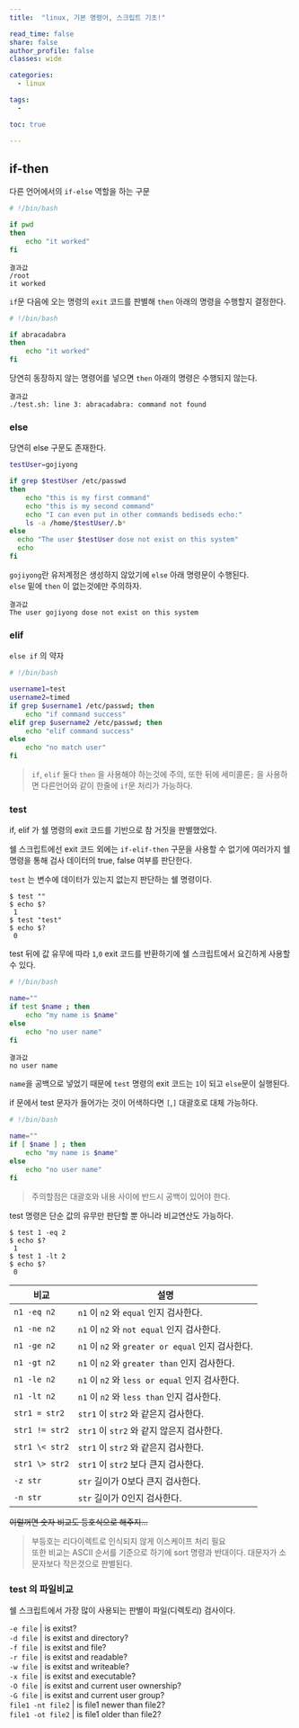 ```yaml
---
title:  "linux, 기본 명령어, 스크립트 기초!"

read_time: false
share: false
author_profile: false
classes: wide

categories:
  - linux

tags:
  - 

toc: true

---
```


## if-then

다른 언어에서의 `if-else` 역할을 하는 구문  
 
```sh
# !/bin/bash

if pwd
then
	echo "it worked"
fi
```

```
결과값
/root
it worked
```

`if`문 다음에 오는 명령의 `exit` 코드를 판별해 `then` 아래의 명령을 수행할지 결정한다.  

```sh
# !/bin/bash

if abracadabra
then
	echo "it worked"
fi
```
당연히 동장하지 않는 명령어를 넣으면 `then` 아래의 명령은 수행되지 않는다.  

```
결과값
./test.sh: line 3: abracadabra: command not found
```

### else 

당연히 else 구문도 존재한다.  

```sh
testUser=gojiyong

if grep $testUser /etc/passwd
then
	echo "this is my first command"
	echo "this is my second command"
	echo "I can even put in other commands bediseds echo:"
	ls -a /home/$testUser/.b*
else
  echo "The user $testUser dose not exist on this system"
  echo
fi
```

`gojiyong`란 유저계정은 생성하지 않았기에 `else` 아래 명령문이 수행된다.  
`else` 밑에 `then` 이 없는것에만 주의하자.  

```
결과값
The user gojiyong dose not exist on this system

```
### elif

`else if` 의 약자

```sh
# !/bin/bash

username1=test
username2=timed
if grep $username1 /etc/passwd; then
	echo "if command success"
elif grep $username2 /etc/passwd; then
    echo "elif command success"
else
    echo "no match user"
fi
```

> `if`, `elif` 둘다 `then` 을 사용해야 하는것에 주의, 또한 뒤에 세미콜론`;` 을 사용하면 다른언어와 같이 한줄에 `if`문 처리가 가능하다.  

### test

if, elif 가 쉘 명령의 exit 코드를 기반으로 참 거짓을 판별했었다.  

쉘 스크립트에선 exit 코드 외에는 `if-elif-then` 구문을 사용할 수 없기에 여러가지 쉘 명령을 통해 검사 데이터의 true, false 여부를 판단한다.  

`test` 는 변수에 데이터가 있는지 없는지 판단하는 쉘 명령이다.  

```
$ test ""
$ echo $?
 1
$ test "test"
$ echo $?
 0
```

test 뒤에 값 유무에 따라 `1`,`0` exit 코드를 반환하기에 쉘 스크립트에서 요긴하게 사용할 수 있다.  

```sh
# !/bin/bash

name=""
if test $name ; then
	echo "my name is $name"
else
    echo "no user name"
fi
```

```
결과값
no user name
```

`name`을 공백으로 넣었기 때문에 `test` 명령의 exit 코드는 `1`이 되고 `else`문이 실행된다.  

if 문에서 test 문자가 들어가는 것이 어색하다면 `[`,`]` 대괄호로 대체 가능하다.  


```sh
# !/bin/bash

name=""
if [ $name ] ; then
	echo "my name is $name"
else
    echo "no user name"
fi
```

> 주의할점은 대괄호와 내용 사이에 반드시 공백이 있어야 한다.  


test 명령은 단순 값의 유무만 판단할 뿐 아니라 비교연산도 가능하다.  

```
$ test 1 -eq 2
$ echo $?
 1
$ test 1 -lt 2
$ echo $?
 0
```


|**비교**|**설명**|
|---|---|
`n1 -eq n2` | `n1` 이 `n2` 와 `equal` 인지 검사한다.  
`n1 -ne n2` | `n1` 이 `n2` 와 `not equal` 인지 검사한다.  
`n1 -ge n2` | `n1` 이 `n2` 와 `greater or equal` 인지 검사한다.  
`n1 -gt n2` | `n1` 이 `n2` 와 `greater than` 인지 검사한다.  
`n1 -le n2` | `n1` 이 `n2` 와 `less or equal` 인지 검사한다.  
`n1 -lt n2` | `n1` 이 `n2` 와 `less than` 인지 검사한다.  
`str1 = str2` | `str1` 이 `str2` 와 같은지 검사한다.  
`str1 != str2` | `str1` 이 `str2` 와 같지 않은지 검사한다.  
`str1 \< str2` | `str1` 이 `str2` 와 같은지 검사한다.   
`str1 \> str2` | `str1` 이 `str2` 보다 큰지 검사한다.   
`-z str` | `str` 길이가 0보다 큰지 검사한다.  
`-n str` | `str` 길이가 0인지 검사한다.  

~~이럴꺼면 숫자 비교도 등호식으로 해주지...~~   

> 부등호는 리다이렉트로 인식되지 않게 이스케이프 처리 필요  
> 또한 비교는 ASCII 순서를 기준으로 하기에 sort 명령과 반대이다. 대문자가 소문자보다 작은것으로 판별된다.  


### test 의 파일비교  

쉘 스크립트에서 가장 많이 사용되는 판별이 파일(디렉토리) 검사이다.  


`-e file` | is exitst?  
`-d file` | is exitst and directory?  
`-f file` | is exitst and file?  
`-r file` | is exitst and readable?  
`-w file` | is exitst and writeable?  
`-x file` | is exitst and executable?  
`-O file` | is exitst and current user ownership?  
`-G file` | is exitst and current user group?  
`file1 -nt file2` | is file1 newer than file2?  
`file1 -ot file2` | is file1 older than file2?  

